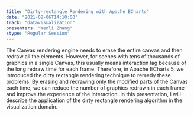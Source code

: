 ```yaml
---
title: "Dirty-rectangle Rendering with Apache ECharts"
date: "2021-08-06T14:10:00" 
track: "datavisualization"
presenters: "Wenli Zhang"
stype: "Regular Session"
---
```

The Canvas rendering engine needs to erase the entire canvas and then redraw all the elements. However, for scenes with tens of thousands of graphics in a single Canvas, this usually means interaction lag because of the long redraw time for each frame. Therefore, in Apache ECharts 5, we introduced the dirty rectangle rendering technique to remedy these problems. By erasing and redrawing only the modified parts of the Canvas each time, we can reduce the number of graphics redrawn in each frame and improve the experience of the interaction. In this presentation, I will describe the application of the dirty rectangle rendering algorithm in the visualization domain.
